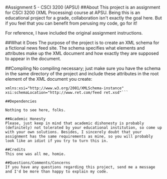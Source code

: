 #Assignment 5 - CSCI 3200 (APSU)
##About
This project is an assignment for CSCI 3200 (XML Processing) course at APSU. Being this is an educational project for a grade, collaboration isn't exactly the goal here. But if you feel that you can benefit from perusing my code, go for it! 

For reference, I have included the original assignment instructions. 

##What it Does
The purpose of the project is to create an XML schema for a fictional news feed site. The schema specifies what elements and attributes make up the XML document and how exactly they are supposed to appear in the document.

##Compiling
No compiling necessary; just make sure you have the schema in the same directory of the project and include these attributes in the root element of the XML document you create:

```xmlns="http://www.ret.com/feed"
xmlns:xsi="http://www.w3.org/2001/XMLSchema-instance"
xsi:schemaLocation="http://www.ret.com/feed ret.xsd"```

##Dependencies

Nothing to see here, folks.

##Academic Honesty
Please, just keep in mind that academic dishonesty is probably (definitely) not tolerated by your educational institution, so come up with your own solutions. Besides, I sincerely doubt that your assignment has the same requirements as mine, so you will probably look like an idiot if you try to turn this in.

##Credits
This one was all me, homie.

##Questions/Comments/Concerns
If you have any questions regarding this project, send me a message and I'd be more than happy to explain my code.

